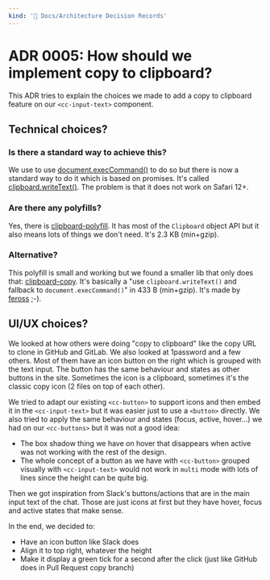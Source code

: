 ```yaml
---
kind: '📌 Docs/Architecture Decision Records'
---
```

# ADR 0005: How should we implement copy to clipboard?

This ADR tries to explain the choices we made to add a copy to clipboard feature on our `<cc-input-text>` component.

## Technical choices?

### Is there a standard way to achieve this?

We use to use [document.execCommand()](https://developer.mozilla.org/en-US/docs/Web/API/document/execCommand) to do so but there is now a standard way to do it which is based on promises.
It's called [clipboard.writeText()](https://developer.mozilla.org/en-US/docs/Web/API/Clipboard/writeText).
The problem is that it does not work on Safari 12+.

### Are there any polyfills?

Yes, there is [clipboard-polyfill](https://github.com/lgarron/clipboard-polyfill).
It has most of the `Clipboard` object API but it also means lots of things we don't need.
It's 2.3 KB (min+gzip).

### Alternative?

This polyfill is small and working but we found a smaller lib that only does that: [clipboard-copy](https://github.com/feross/clipboard-copy).
It's basically a "use `clipboard.writeText()` and fallback to `document.execCommand()`" in 433 B (min+gzip).
It's made by [feross](https://github.com/feross) ;-).

## UI/UX choices?

We looked at how others were doing "copy to clipboard" like the copy URL to clone in GitHub and GitLab.
We also looked at 1password and a few others.
Most of them have an icon button on the right which is grouped with the text input.
The button has the same behaviour and states as other buttons in the site.
Sometimes the icon is a clipboard, sometimes it's the classic copy icon (2 files on top of each other).

We tried to adapt our existing `<cc-button>` to support icons and then embed it in the `<cc-input-text>` but it was easier just to use a `<button>` directly.
We also tried to apply the same behaviour and states (focus, active, hover...) we had on our `<cc-buttons>` but it was not a good idea:

* The box shadow thing we have on hover that disappears when active was not working with the rest of the design.
* The whole concept of a button as we have with `<cc-button>` grouped visually with `<cc-input-text>` would not work in `multi` mode with lots of lines since the height can be quite big.

Then we got inspiration from Slack's buttons/actions that are in the main input text of the chat.
Those are just icons at first but they have hover, focus and active states that make sense.

In the end, we decided to:

* Have an icon button like Slack does
* Align it to top right, whatever the height
* Make it display a green tick for a second after the click (just like GitHub does in Pull Request copy branch)
